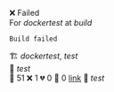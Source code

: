 ❌ Failed  
For _dockertest_ at _build_ 

```
Build failed
```
🏗️  _dockertest_, _test_  
🧪  _test_  
🧪 51 ❌ 1 💔 0 🙈 0 [link](http://localhost/tests) 
🚀  _test_  
